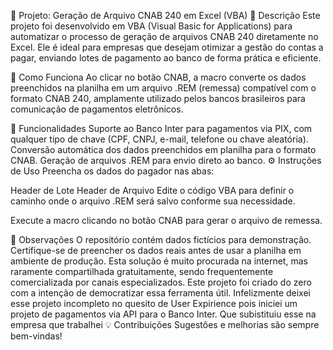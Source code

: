 📄 Projeto: Geração de Arquivo CNAB 240 em Excel (VBA)
🔧 Descrição
Este projeto foi desenvolvido em VBA (Visual Basic for Applications) para automatizar o processo de geração de arquivos CNAB 240 diretamente no Excel. Ele é ideal para empresas que desejam otimizar a gestão do contas a pagar, enviando lotes de pagamento ao banco de forma prática e eficiente.

🚀 Como Funciona
Ao clicar no botão CNAB, a macro converte os dados preenchidos na planilha em um arquivo .REM (remessa) compatível com o formato CNAB 240, amplamente utilizado pelos bancos brasileiros para comunicação de pagamentos eletrônicos.

🔑 Funcionalidades
Suporte ao Banco Inter para pagamentos via PIX, com qualquer tipo de chave (CPF, CNPJ, e-mail, telefone ou chave aleatória).
Conversão automática dos dados preenchidos em planilha para o formato CNAB.
Geração de arquivos .REM para envio direto ao banco.
⚙️ Instruções de Uso
Preencha os dados do pagador nas abas:

Header de Lote
Header de Arquivo
Edite o código VBA para definir o caminho onde o arquivo .REM será salvo conforme sua necessidade.

Execute a macro clicando no botão CNAB para gerar o arquivo de remessa.

📝 Observações
O repositório contém dados fictícios para demonstração. Certifique-se de preencher os dados reais antes de usar a planilha em ambiente de produção.
Esta solução é muito procurada na internet, mas raramente compartilhada gratuitamente, sendo frequentemente comercializada por canais especializados. Este projeto foi criado do zero com a intenção de democratizar essa ferramenta útil.
Infelizmente deixei esse projeto incompleto no quesito de User Expirience pois iniciei um projeto de pagamentos via API para o Banco Inter. Que subistituiu esse na empresa que trabalhei
💡 Contribuições
Sugestões e melhorias são sempre bem-vindas!
